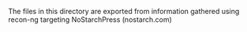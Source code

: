 The files in this directory are exported from information gathered using recon-ng targeting NoStarchPress (nostarch.com)
